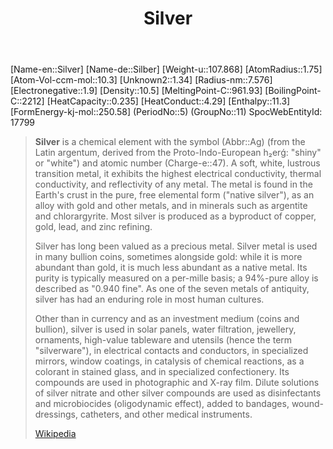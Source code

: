 ﻿---
title: "Silver"
type: Element
GroupName: Group-11-Copper
---
[Name-en::Silver]
[Name-de::Silber]
[Weight-u::107.868]
[AtomRadius::1.75]
[Atom-Vol-ccm-mol::10.3]
[Unknown2::1.34]
[Radius-nm::7.576]
[Electronegative::1.9]
[Density::10.5]
[MeltingPoint-C::961.93]
[BoilingPoint-C::2212]
[HeatCapacity::0.235]
[HeatConduct::4.29]
[Enthalpy::11.3]
[FormEnergy-kj-mol::250.58]
(PeriodNo::5)
(GroupNo::11)
SpocWebEntityId: 17799


> **Silver** is a chemical element with the symbol (Abbr::Ag) (from the Latin argentum, derived from the Proto-Indo-European h₂erǵ: "shiny" or "white") and atomic number (Charge-e::47). A soft, white, lustrous transition metal, it exhibits the highest electrical conductivity, thermal conductivity, and reflectivity of any metal. The metal is found in the Earth's crust in the pure, free elemental form ("native silver"), as an alloy with gold and other metals, and in minerals such as argentite and chlorargyrite. Most silver is produced as a byproduct of copper, gold, lead, and zinc refining.
>
> Silver has long been valued as a precious metal. Silver metal is used in many bullion coins, sometimes alongside gold: while it is more abundant than gold, it is much less abundant as a native metal. Its purity is typically measured on a per-mille basis; a 94%-pure alloy is described as "0.940 fine". As one of the seven metals of antiquity, silver has had an enduring role in most human cultures.
>
> Other than in currency and as an investment medium (coins and bullion), silver is used in solar panels, water filtration, jewellery, ornaments, high-value tableware and utensils (hence the term "silverware"), in electrical contacts and conductors, in specialized mirrors, window coatings, in catalysis of chemical reactions, as a colorant in stained glass, and in specialized confectionery. Its compounds are used in photographic and X-ray film. Dilute solutions of silver nitrate and other silver compounds are used as disinfectants and microbiocides (oligodynamic effect), added to bandages, wound-dressings, catheters, and other medical instruments.
>
> [Wikipedia](https://en.wikipedia.org/wiki/Silver)